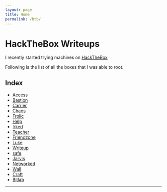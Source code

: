 ```yaml
---
layout: page
title: Home
permalink: /htb/
---
```


# HackTheBox Writeups

I recently started trying machines on [HackTheBox](https://www.hackthebox.eu/)

Following is the list of all the boxes that I was able to root.

## Index

* [Access](https://mzfr.github.io/HackTheBox-writeups/Access/)
* [Bastion](https://mzfr.github.io/HackTheBox-writeups/Bastion/)
* [Carrier](https://mzfr.github.io/HackTheBox-writeups/Carrier/)
* [Chaos](https://mzfr.github.io/HackTheBox-writeups/Chaos/)
* [Frolic](https://mzfr.github.io/HackTheBox-writeups/Frolic/)
* [Help](https://mzfr.github.io/HackTheBox-writeups/Help/)
* [Irked](https://mzfr.github.io/HackTheBox-writeups/Irked/)
* [Teacher](https://mzfr.github.io/HackTheBox-writeups/Teacher/)
* [Friendzone](https://mzfr.github.io/HackTheBox-writeups/Friendzone/)
* [Luke](https://mzfr.github.io/HackTheBox-writeups/Luke/)
* [Writeup](https://mzfr.github.io/HackTheBox-writeups/writeup/)
* [safe](https://mzfr.github.io/HackTheBox-writeups/safe/)
* [Jarvis](https://mzfr.github.io/HackTheBox-writeups/Jarvis/)
* [Networked](https://mzfr.github.io/HackTheBox-writeups/Networked/)
* [Wall](https://mzfr.github.io/HackTheBox-writeups/wall/)
* [Craft](https://mzfr.github.io/HackTheBox-writeups/craft/)
* [Bitlab](https://mzfr.github.io/HackTheBox-writeups/bitlab/)

***

<script src="https://www.hackthebox.eu/badge/79568"></script>
